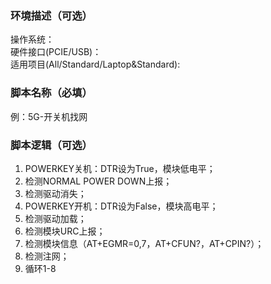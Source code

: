 ### 环境描述（可选）
操作系统：  
硬件接口(PCIE/USB)：  
适用项目(All/Standard/Laptop&Standard):  

### 脚本名称（必填）
例：5G-开关机找网

### 脚本逻辑（可选）
 1. POWERKEY关机：DTR设为True，模块低电平；
 2. 检测NORMAL POWER DOWN上报；
 3. 检测驱动消失；
 4. POWERKEY开机：DTR设为False，模块高电平；
 5. 检测驱动加载；
 6. 检测模块URC上报；
 7. 检测模块信息（AT+EGMR=0,7，AT+CFUN?，AT+CPIN?）；
 8. 检测注网；
 9. 循环1-8
